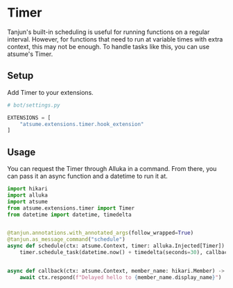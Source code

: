 # Timer

Tanjun's built-in scheduling is useful for running functions on a regular interval. However, for functions that 
need to run at variable times with extra context, this may not be enough. To handle tasks like this, you 
can use atsume's Timer.

## Setup

Add Timer to your extensions.

```python
# bot/settings.py

EXTENSIONS = [
    "atsume.extensions.timer.hook_extension"
]

```

## Usage

You can request the Timer through Alluka in a command. From there, you can pass it an async function and a datetime 
to run it at.

```python
import hikari
import alluka
import atsume
from atsume.extensions.timer import Timer
from datetime import datetime, timedelta


@tanjun.annotations.with_annotated_args(follow_wrapped=True)
@tanjun.as_message_command("schedule")
async def schedule(ctx: atsume.Context, timer: alluka.Injected[Timer]) -> None:
    timer.schedule_task(datetime.now() + timedelta(seconds=30), callback, [ctx, ctx.member])


async def callback(ctx: atsume.Context, member_name: hikari.Member) -> None:
    await ctx.respond(f"Delayed hello to {member_name.display_name}")


```

